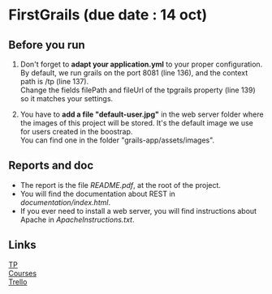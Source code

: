 # FirstGrails (due date : 14 oct)

## Before you run
1. Don't forget to **adapt your application.yml** to your proper configuration.<br/>
By default, we run grails on the port 8081 (line 136), and the context path is /tp (line 137).<br/>
Change the fields filePath and fileUrl of the tpgrails property (line 139) so it matches your settings.

2. You have to **add a file "default-user.jpg"** in the web server folder where the images of this project will be stored. It's the default image we use for users created in the boostrap.<br/>
You can find one in the folder "grails-app/assets/images".

## Reports and doc
- The report is the file *README.pdf*, at the root of the project.<br/>
- You will find the documentation about REST in *documentation/index.html*.<br/>
- If you ever need to install a web server, you will find instructions about Apache in *ApacheInstructions.txt*.<br/>

## Links
[TP](http://cours.tokidev.fr/mbds/grails/tp_grails.pdf)  
[Courses](http://cours.tokidev.fr/mbds/grails/cours_grails.pdf)  
[Trello](https://trello.com/b/ssAz0JX8/projet-grails)
